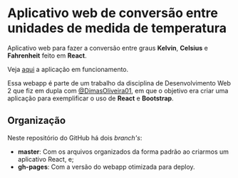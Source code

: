# Aplicativo web de conversão entre unidades de medida de temperatura

Aplicativo web para fazer a conversão entre graus **Kelvin**, **Celsius** e **Fahrenheit** feito em **React**.

Veja [aqui](https://fabiomendes.me/conversor-temp-react/ "Veja o deploy") a aplicação em funcionamento.

Essa webapp é parte de um trabalho da disciplina de Desenvolvimento Web 2 que fiz em dupla com 
[@DimasOliveira01](https://github.com/DimasOliveira01), em que o objetivo era criar uma aplicação 
para exemplificar o uso de **React** e **Bootstrap**.

## Organização

Neste repositório do GitHub há dois *branch's*: 
* **master**: Com os arquivos organizados da forma padrão ao criarmos um aplicativo React, e;
* **gh-pages**: Com a versão do webapp otimizada para deploy.
